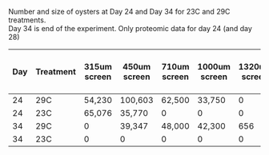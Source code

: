 Number and size of oysters at Day 24 and Day 34 for 23C and 29C treatments.                
Day 34 is end of the experiment. Only proteomic data for day 24 (and day 28)

| Day | Treatment | 315um screen | 450um screen | 710um screen | 1000um screen | 1320um screen | 1600um screen | 2000um screen | 2380um screen | 3000um screen | 4000um screen | Weighted average screen size (um) | Total # of live seed |
|-----|-----------|--------------|--------------|--------------|---------------|---------------|---------------|---------------|---------------|---------------|---------------|-----------------------------------|----------------------|
| 24  | 29C       | 54,230       | 100,603      | 62,500       | 33,750        | 0             | 0             | 0             | 0             | 0             | 0             | 560                               | 251,083              |
| 24  | 23C       | 65,076       | 35,770       | 0            | 0             | 0             | 0             | 0             | 0             | 0             | 0             | 363                               | 100,846              |
| 34  | 29C       | 0            | 39,347       | 48,000       | 42,300        | 656           | 54,000        | 3,325         | 19,740        | 8,000         | 450           | 1,208                             | 215,818              |
| 34  | 23C       | 0            | 0            | 0            | 0             | 0             | 0             | 0             | 0             | 0             | 0             | N/A                               | 0                    |
